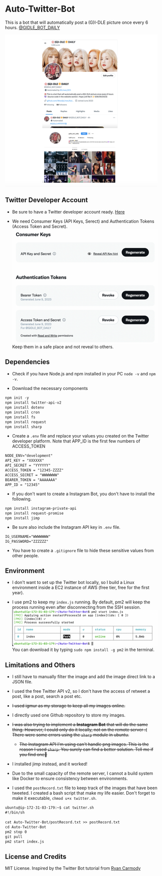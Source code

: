 # Auto-Twitter-Bot
This is a bot that will automatically post a (G)I-DLE picture once every 6 hours. [@GIDLE_BOT_DAILY](https://twitter.com/GIDLE_BOT_DAILY)


![GIDLE](./img/gidle.png)

## Twitter Developer Account
- Be sure to have a Twitter developer account ready. [Here](https://developer.twitter.com/en/portal/dashboard)

- We need Consumer Keys (API Keys, Serect) and Authentication Tokens (Access Token and Secret).
![Keys](./note/keys.png) Keep them in a safe place and not reveal to others.

## Dependencies
- Check if you have Node.js and npm installed in your PC
`node -v` and `npm -v`.

- Download the necessary components
```
npm init -y
npm install twitter-api-v2
npm install dotenv
npm install cron
npm install fs
npm install request
npm install sharp
```

- Create a `.env` file and replace your values you created on the Twitter developer platform. Note that APP_ID is the first few numbers of ACCESS_TOKEN
```
NODE_ENV="development"
API_KEY = "XXXXXX"
API_SECRET = "YYYYYY"
ACCESS_TOKEN = "12345-ZZZZ"
ACCESS_SECRET = "WWWWWWW"
BEARER_TOKEN = "AAAAAAA"
APP_ID = "12345"
```
- If you don't want to create a Instagram Bot, you don't have to install the following.
```
npm install instagram-private-api
npm install request-promise
npm install jimp
```
- Be sure also include the Instagram API key in `.env` file.
```
IG_USERNAME="WWWWWWW"
IG_PASSWORD="ZZZZZZ"
```

- You have to create a `.gitignore` file to hide these sensitive values from other people.

## Environment
- I don't want to set up the Twitter bot locally, so I build a Linux environment inside a EC2 instance of AWS (free tier, free for the first year).

- I use pm2 to keep my `index.js` running. By default, pm2 will keep the process running even after disconnecting from the SSH session. 
![pm2](./note/pm2.png)
You can download it by typing `sudo npm install -g pm2` in the terminal.

## Limitations and Others
- I still have to manually filter the image and add the image direct link to a JSON file.

- I used the free Twitter API v2, so I don't have the access of retweet a post, like a post, search a post etc. 

- ~~I used igmur as my storage to keep all my images online.~~ 

- I directly used one Github repository to store my images.

- ~~I was also trying to implement a **Instagram Bot** that will do the same thing. However, I could only do it locally, not on the remote server :(
There were some errors using the `sharp` module in ubuntu.~~
    - ~~The Instagram API I'm using can't handle png images. This is the reason I used `sharp`. You surely can find a better solution. Tell me if you find one🌚~~
- I installed jimp instead, and it worked!

- Due to the small capacity of the remote server, I cannot a build system like Docker to ensure consistency between environments.

- I used the `postRecord.txt` file to keep track of the images that have been tweeted. I created a bash script that make my life easier. Don't forget to make it executable, `chmod u+x twitter.sh`.
```
ubuntu@ip-172-31-83-179:~$ cat twitter.sh 
#!/bin/sh

cat Auto-Twitter-Bot/postRecord.txt >> postRecord.txt
cd Auto-Twitter-Bot
pm2 stop 0
git pull
pm2 start index.js
```


## License and Credits
MIT License. Inspired by the Twitter Bot tutorial from [Ryan Carmody](https://www.ryancarmody.dev/about)
